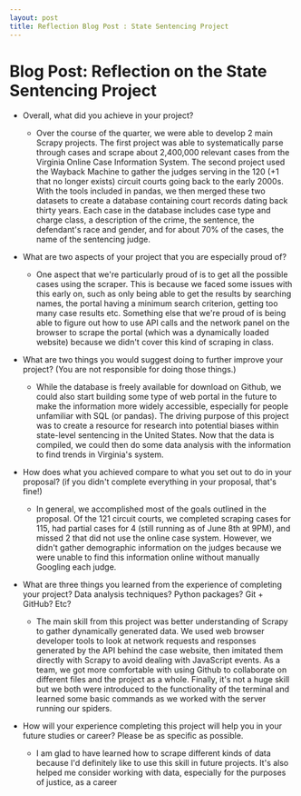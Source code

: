 ```yaml
---
layout: post
title: Reflection Blog Post : State Sentencing Project
---
```


# Blog Post: Reflection on the State Sentencing Project

- Overall, what did you achieve in your project?
  - Over the course of the quarter, we were able to develop 2 main Scrapy projects. The first project was able to systematically parse through cases and scrape about 2,400,000 relevant cases from the Virginia Online Case Information System. The second project used the Wayback Machine to gather the judges serving in the 120 (+1 that no longer exists) circuit courts going back to the early 2000s. With the tools included in pandas, we then merged these two datasets to create a database containing court records dating back thirty years. Each case in the database includes case type and charge class, a description of the crime, the sentence, the defendant's race and gender, and for about 70% of the cases, the name of the sentencing judge.
- What are two aspects of your project that you are especially proud of?

  - One aspect that we're particularly proud of is to get all the possible cases using the scraper. This is because we faced some issues with this early on, such as only being able to get the results by searching names, the portal having a minimum search criterion, getting too many case results etc. Something else that we're proud of is being able to figure out how to use API calls and the network panel on the browser to scrape the portal (which was a dynamically loaded website) because we didn't cover this kind of scraping in class.

- What are two things you would suggest doing to further improve your project? (You are not responsible for doing those things.)
  - While the database is freely available for download on Github, we could also start building some type of web portal in the future to make the information more widely accessible, especially for people unfamiliar with SQL (or pandas). The driving purpose of this project was to create a resource for research into potential biases within state-level sentencing in the United States. Now that the data is compiled, we could then do some data analysis with the information to find trends in Virginia's system.
- How does what you achieved compare to what you set out to do in your proposal? (if you didn't complete everything in your proposal, that's fine!)
  - In general, we accomplished most of the goals outlined in the proposal. Of the 121 circuit courts, we completed scraping cases for 115, had partial cases for 4 (still running as of June 8th at 9PM), and missed 2 that did not use the online case system. However, we didn't gather demographic information on the judges because we were unable to find this information online without manually Googling each judge.
- What are three things you learned from the experience of completing your project? Data analysis techniques? Python packages? Git + GitHub? Etc?
  - The main skill from this project was better understanding of Scrapy to gather dynamically generated data. We used web browser developer tools to look at network requests and responses generated by the API behind the case website, then imitated them directly with Scrapy to avoid dealing with JavaScript events. As a team, we got more comfortable with using Github to collaborate on different files and the project as a whole. Finally, it's not a huge skill but we both were introduced to the functionality of the terminal and learned some basic commands as we worked with the server running our spiders.
- How will your experience completing this project will help you in your future studies or career? Please be as specific as possible.

  - I am glad to have learned how to scrape different kinds of data because I'd definitely like to use this skill in future projects. It's also helped me consider working with data, especially for the purposes of justice, as a career    